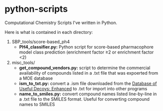 # python-scripts
Computational Chemistry Scripts I've written in Python.

Here is what is contained in each directory:

1. SBP_tools/score-based_ph4
   * **PH4_classifier.py:** Python script for score-based pharmacophore model class prediction (enrichment factor ≥2 or enrichment factor <2)
2. misc_tools/
   * **get_compound_vendors.py:** script to determine the commercial availability of compounds listed in a .txt file that was expoerted from a MOE database
   * **ism_to_txt.py:** convert a .ism file downloaded from the [Database of Useful Decoys: Enhanced](https://dude.docking.org/) to .txt for import into other programs
   * **name_to_smiles.py:** convert compound names listed line-by-line in a .txt file to the SMILES format. Useful for converting compound names to SMILES



